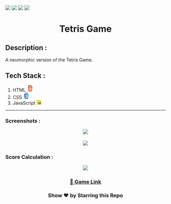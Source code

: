 ![](https://img.shields.io/badge/Game-Tetris_Game-yellow.svg)
![](https://img.shields.io/badge/Tools-HTML,_CSS_and_JavaScript-skyblue.svg)
![](https://img.shields.io/badge/Level-Basic-red.svg)
![](https://img.shields.io/badge/Status-Complete-green.svg) 

<h1 align="center">Tetris Game</h1>

<h2> Description : </h2>
<p>A neumorphic version of the Tetris Game. </p>

<h2> Tech Stack : </h2>
<ol>
  <li> HTML <img src="https://raw.githubusercontent.com/devicons/devicon/master/icons/html5/html5-original-wordmark.svg" alt="html5" width="20" height="20"/> </li>
  <li> CSS <img src="https://raw.githubusercontent.com/devicons/devicon/master/icons/css3/css3-original-wordmark.svg" alt="css3" width="20" height="20"/> </li>
  <li> JavaScript <img src="https://raw.githubusercontent.com/devicons/devicon/master/icons/javascript/javascript-original.svg" alt="javascript" width="15" height="15"/> </li>
</ol>

<hr>

<h3> Screenshots : </h3>
<p align="center">
<img src="https://i.postimg.cc/nVkcLs0W/ss1.png" width="600px"/> 
<br>
<br>
<img src="https://i.postimg.cc/3NnKf6kh/ss2.png" width="600px" /> 
</p>

<h3> Score Calculation : </h3>
<p align="center">
<img src="https://i.postimg.cc/SNbXMLKY/demo.gif" />
</p>

### [<p align="center">🔗 Game Link </p>](https://somyaranjansahu.github.io/Tetris-Game/)

<h3 align="center"> Show ❤️ by Starring this Repo </h3>